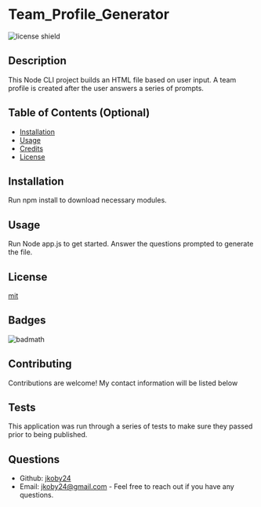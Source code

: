 # Team_Profile_Generator

![license shield](https://img.shields.io/badge/License-mit-red.svg)

## Description

This Node CLI project builds an HTML file based on user input. A team profile is created after the user answers a series of prompts.

## Table of Contents (Optional)

- [Installation](#installation)
- [Usage](#usage)
- [Credits](#credits)
- [License](#license)

## Installation

Run npm install to download necessary modules.

## Usage

Run Node app.js to get started. Answer the questions prompted to generate the file.

## License

[mit](LICENSE)

## Badges

![badmath](https://img.shields.io/github/languages/top/nielsenjared/badmath)

## Contributing

Contributions are welcome! My contact information will be listed below

## Tests

This application was run through a series of tests to make sure they passed prior to being published.

## Questions

- Github: [jkoby24](http://github.com/jkoby24 'Visit me on GitHub')
- Email: jkoby24@gmail.com - Feel free to reach out if you have any questions.
